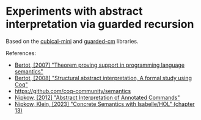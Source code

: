 # Experiments with abstract interpretation via guarded recursion

Based on the [cubical-mini](https://github.com/cmcmA20/cubical-mini/) and [guarded-cm](https://github.com/clayrat/guarded-cm/) libraries.

References:

* [Bertot, [2007] "Theorem proving support in programming language semantics"](https://inria.hal.science/inria-00160309)
* [Bertot, [2008] "Structural abstract interpretation, A formal study using Coq"](https://hal.inria.fr/inria-00329572)
* https://github.com/coq-community/semantics
* [Nipkow, [2012] "Abstract Interpretation of Annotated Commands"](https://isabelle.in.tum.de/~nipkow/pubs/itp12.pdf)
* [Nipkow, Klein, [2023] "Concrete Semantics with Isabelle/HOL" (chapter 13)](http://www.concrete-semantics.org)